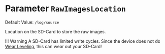 # Parameter `RawImagesLocation`
Default Value: `/log/source`

Location on the SD-Card to store the raw images.

!!! Warning
    A SD-Card has limited write cycles. Since the device does not do [Wear Leveling](https://en.wikipedia.org/wiki/Wear_leveling), this can wear out your SD-Card!
